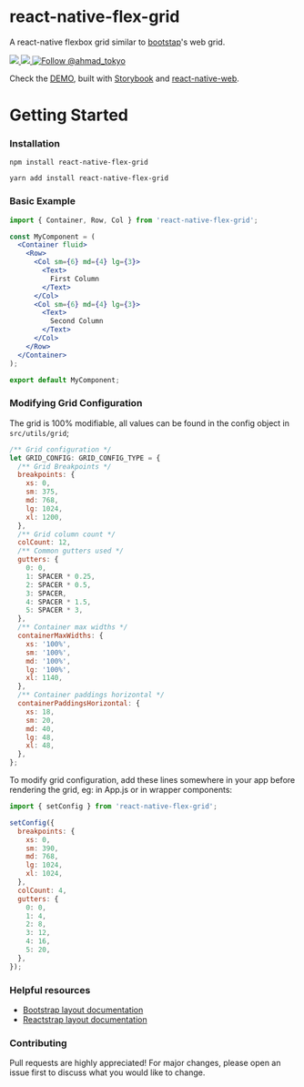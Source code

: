 # react-native-flex-grid
A react-native flexbox grid similar to [bootstap](https://getbootstrap.com)'s web grid.

<a href="https://npmjs.com/package/react-native-flex-grid">
  <img src="https://img.shields.io/npm/v/react-native-flex-grid.svg"></img>
  <img src="https://img.shields.io/npm/dt/react-native-flex-grid.svg"></img>
</a>
<a href="https://twitter.com/intent/follow?screen_name=ahmad_tokyo"><img src="https://img.shields.io/twitter/follow/ahmad_tokyo.svg?label=Follow%20@ahmad_tokyo" alt="Follow @ahmad_tokyo"></img></a>

Check the [DEMO](https://react-native-flex-grid.netlify.app), built with [Storybook](https://storybook.js.org) and [react-native-web](https://necolas.github.io/react-native-web).

# Getting Started

### Installation

```
npm install react-native-flex-grid
```
```
yarn add install react-native-flex-grid
```

### Basic Example

```jsx
import { Container, Row, Col } from 'react-native-flex-grid';

const MyComponent = (
  <Container fluid>        
    <Row>
      <Col sm={6} md={4} lg={3}>
        <Text>
          First Column
        </Text>
      </Col>
      <Col sm={6} md={4} lg={3}>
        <Text>
          Second Column
        </Text>
      </Col>
    </Row>
  </Container>
);

export default MyComponent;
```

### Modifying Grid Configuration
The grid is 100% modifiable, all values can be found in the config object in `src/utils/grid`;

```js
/** Grid configuration */
let GRID_CONFIG: GRID_CONFIG_TYPE = {
  /** Grid Breakpoints */
  breakpoints: {
    xs: 0,
    sm: 375,
    md: 768,
    lg: 1024,
    xl: 1200,
  },
  /** Grid column count */
  colCount: 12,
  /** Common gutters used */
  gutters: {
    0: 0,
    1: SPACER * 0.25,
    2: SPACER * 0.5,
    3: SPACER,
    4: SPACER * 1.5,
    5: SPACER * 3,
  },
  /** Container max widths */
  containerMaxWidths: {
    xs: '100%',
    sm: '100%',
    md: '100%',
    lg: '100%',
    xl: 1140,
  },
  /** Container paddings horizontal */
  containerPaddingsHorizontal: {
    xs: 18,
    sm: 20,
    md: 40,
    lg: 48,
    xl: 48,
  },
};
```

To modify grid configuration, add these lines somewhere in your app before rendering the grid, eg: in App.js or in wrapper components:
```js
import { setConfig } from 'react-native-flex-grid';

setConfig({
  breakpoints: {
    xs: 0,
    sm: 390,
    md: 768,
    lg: 1024,
    xl: 1024,
  },
  colCount: 4,
  gutters: {
    0: 0,
    1: 4,
    2: 8,
    3: 12,
    4: 16,
    5: 20,
  },
});
```

### Helpful resources
- [Bootstrap layout documentation](https://getbootstrap.com/docs/5.0/layout)
- [Reactstrap layout documentation](https://reactstrap.github.io/?path=/docs/components-layout--layout)

### Contributing
Pull requests are highly appreciated! For major changes, please open an issue first to discuss what you would like to change.
